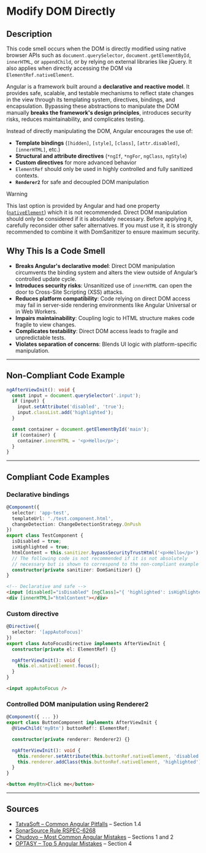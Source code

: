 # Modify DOM Directly

## Description

This code smell occurs when the DOM is directly modified using native browser APIs such as `document.querySelector`, `document.getElementById`, `innerHTML`, or `appendChild`, or by relying on external libraries like jQuery. It also applies when directly accessing the DOM via `ElementRef.nativeElement`.

Angular is a framework built around a **declarative and reactive model**. It provides safe, scalable, and testable mechanisms to reflect state changes in the view through its templating system, directives, bindings, and encapsulation. Bypassing these abstractions to manipulate the DOM manually **breaks the framework's design principles**, introduces security risks, reduces maintainability, and complicates testing.

Instead of directly manipulating the DOM, Angular encourages the use of:

- **Template bindings** (`[hidden]`, `[style]`, `[class]`, `[attr.disabled]`, `[innerHTML]`, etc.)
- **Structural and attribute directives** (`*ngIf`, `*ngFor`, `ngClass`, `ngStyle`)
- **Custom directives** for more advanced behavior
- `ElementRef` should only be used in highly controlled and fully sanitized contexts.
- **`Renderer2`** for safe and decoupled DOM manipulation

> [!warning]
> This last option is provided by Angular and had one property ([`nativeElement`](https://angular.dev/api/core/ElementRef)) which it is not recommended. Direct DOM manipulation should only be considered if it is absolutely necessary. Before applying it, carefully reconsider other safer alternatives. If you must use it, it is strongly recommended to combine it with DomSanitizer to ensure maximum security.

## Why This Is a Code Smell

- **Breaks Angular's declarative model**: Direct DOM manipulation circumvents the binding system and alters the view outside of Angular’s controlled update cycle.
- **Introduces security risks**: Unsanitized use of `innerHTML` can open the door to Cross-Site Scripting (XSS) attacks.
- **Reduces platform compatibility**: Code relying on direct DOM access may fail in server-side rendering environments like Angular Universal or in Web Workers.
- **Impairs maintainability**: Coupling logic to HTML structure makes code fragile to view changes.
- **Complicates testability**: Direct DOM access leads to fragile and unpredictable tests.
- **Violates separation of concerns**: Blends UI logic with platform-specific manipulation.

---

## Non-Compliant Code Example

```ts
ngAfterViewInit(): void {
  const input = document.querySelector('.input');
  if (input) {
    input.setAttribute('disabled', 'true');
    input.classList.add('highlighted');
  }

  const container = document.getElementById('main');
  if (container) {
    container.innerHTML = '<p>Hello</p>';
  }
}
```

---

## Compliant Code Examples

### Declarative bindings

```ts
@Component({
  selector: 'app-test',
  templateUrl: './test.component.html',
  changeDetection: ChangeDetectionStrategy.OnPush
})
export class TestComponent {
  isDisabled = true;
  isHighlighted = true;
  htmlContent = this.sanitizer.bypassSecurityTrustHtml('<p>Hello</p>');
  // The following code is not recommended if it is not absolutely 
  // necessary but is shown to correspond to the non-compliant example
  constructor(private sanitizer: DomSanitizer) {}
}
```

```html
<!-- Declarative and safe -->
<input [disabled]="isDisabled" [ngClass]="{ 'highlighted': isHighlighted }" />
<div [innerHTML]="htmlContent"></div>
```

### Custom directive

```ts
@Directive({
  selector: '[appAutoFocus]'
})
export class AutoFocusDirective implements AfterViewInit {
  constructor(private el: ElementRef) {}

  ngAfterViewInit(): void {
    this.el.nativeElement.focus();
  }
}
```

```html
<input appAutoFocus />
```

### Controlled DOM manipulation using Renderer2

```ts
@Component({ ... })
export class ButtonComponent implements AfterViewInit {
  @ViewChild('myBtn') buttonRef!: ElementRef;

  constructor(private renderer: Renderer2) {}

  ngAfterViewInit(): void {
    this.renderer.setAttribute(this.buttonRef.nativeElement, 'disabled', 'true');
    this.renderer.addClass(this.buttonRef.nativeElement, 'highlighted');
  }
}
```

```html
<button #myBtn>Click me</button>
```

---

## Sources

- [TatvaSoft – Common Angular Pitfalls](https://www.tatvasoft.com/outsourcing/2021/07/top-angular-developer-pitfalls.html) – Section 1.4
- [SonarSource Rule RSPEC-6268](https://rules.sonarsource.com/typescript/RSPEC-6268/)
- [Chudovo – Most Common Angular Mistakes](https://chudovo.com/most-common-angular-mistakes-every-developer-should-avoid/) – Sections 1 and 2
- [OPTASY – Top 5 Angular Mistakes](https://medium.com/@OPTASY.com/what-are-the-5-most-common-angular-mistakes-that-developers-make-53f6d7c5bf65) – Section 4
